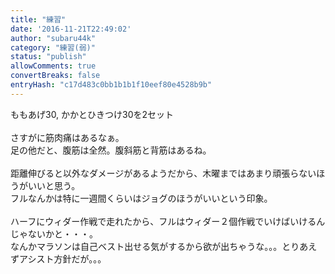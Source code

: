 ```yaml
---
title: "練習"
date: '2016-11-21T22:49:02'
author: "subaru44k"
category: "練習(弱)"
status: "publish"
allowComments: true
convertBreaks: false
entryHash: "c17d483c0bb1b1b1f10eef80e4528b9b"
---
```

ももあげ30, かかとひきつけ30を2セット<br>
<br>
さすがに筋肉痛はあるなぁ。<br>
足の他だと、腹筋は全然。腹斜筋と背筋はあるね。<br>
<br>
距離伸びると以外なダメージがあるようだから、木曜まではあまり頑張らないほうがいいと思う。<br>
フルなんかは特に一週間くらいはジョグのほうがいいという印象。<br>
<br>
ハーフにウィダー作戦で走れたから、フルはウィダー２個作戦でいけばいけるんじゃないかと・・・。<br>
なんかマラソンは自己ベスト出せる気がするから欲が出ちゃうな。。。とりあえずアシスト方針だが。。。
